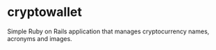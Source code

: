 # cryptowallet
Simple Ruby on Rails application that manages cryptocurrency names, acronyms and images.
